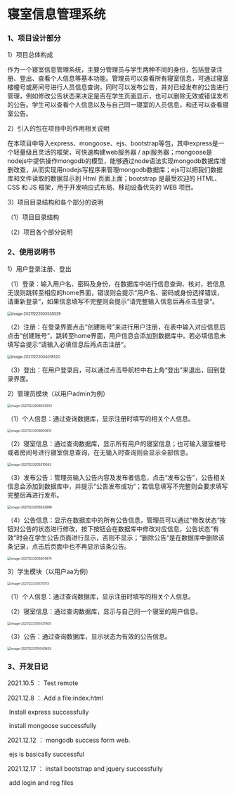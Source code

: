 # 寝室信息管理系统

### 1、项目设计部分

1）项目总体构成

作为一个寝室信息管理系统，主要分管理员与学生两种不同的身份，包括登录注册、登出、查看个人信息等基本功能。管理员可以查看所有寝室信息，可通过寝室楼幢号或房间号进行人员信息查询，同时可以发布公告，并对已经发布的公告进行管理，例如修改公告状态来决定是否在学生页面显示，也可以删除无效或错误发布的公告。学生可以查看个人信息以及与自己同一寝室的人员信息，和还可以查看寝室公告。

2）引入的包在项目中的作用相关说明

在本项目中导入express、mongoose、ejs、bootstrap等包，其中express是一个轻量级且灵活的框架，可快速构建web服务器 / api服务器；mongoose是nodejs中提供操作mongodb的模型，能够通过node语法实现mongodb数据库增删改查，从而实现用nodejs写程序来管理mongodb数据库；ejs可以把我们数据库和文件读取的数据显示到 Html 页面上面；bootstrap 是最受欢迎的 HTML、CSS 和 JS 框架，用于开发响应式布局、移动设备优先的 WEB 项目。

3）项目目录结构和各个部分的说明

（1）项目目录结构



（2）项目各个部分说明



### 2、使用说明书

1）用户登录注册、登出

（1）登录：输入用户名、密码及身份，在数据库中进行信息查询、核对，若信息无误则跳转至相应的home界面，错误则会提示“用户名、密码或身份选择错误，请重新登录“，如果信息填写不完整则会提示“请完整输入信息后再点击登录“。

<img src="image-20211222003538539.png" alt="image-20211222003538539" style="zoom:60%;" />

（2）注册：在登录界面点击“创建账号”来进行用户注册，在表中输入对应信息后点击“创建账号“，跳转至home界面，用户信息会添加到数据库中。若必填信息未填写会提示“请输入必填信息后再点击注册“。

<img src="image-20211222004018520.png" alt="image-20211222004018520" style="zoom:60%;" />

（3）登出：在用户登录后，可以通过点击导航栏中右上角“登出”来退出，回到登录界面。

2）管理员模块（以用户admin为例）

<img src="image-20211222004535353.png" alt="image-20211222004535353" style="zoom:50%;" />

（1）个人信息：通过查询数据库，显示注册时填写的相关个人信息。

<img src="image-20211222004800813.png" alt="image-20211222004800813" style="zoom:50%;" />

（2）寝室信息：通过查询数据库，显示所有用户的寝室信息；也可输入寝室楼号或者房间号进行寝室信息查询，在无输入时查询则会显示全部信息。

<img src="image-20211222005210042.png" alt="image-20211222005210042" style="zoom:50%;" />

（3）发布公告：管理员输入公告内容及发布者信息，点击“发布公告”，公告相关信息会添加到数据库中，并提示“公告发布成功“；若信息填写不完整则会要求填写完整后再进行发布。

<img src="image-20211222005622696.png" alt="image-20211222005622696" style="zoom:50%;" />

（4）公告信息：显示在数据库中的所有公告信息，管理员可以通过“修改状态“按钮对公告的状态进行修改，按下按钮会在数据库中修改对应信息，公告状态“有效“时会在学生公告页面进行显示，否则不显示；“删除公告“是在数据库中删除该条记录，点击后页面中也不再显示该条公告。

<img src="image-20211222005804874.png" alt="image-20211222005804874" style="zoom:50%;" />

3）学生模块（以用户aa为例）

<img src="image-20211222010715113.png" alt="image-20211222010715113" style="zoom:50%;" />

（1）个人信息：通过查询数据库，显示注册时填写的相关个人信息。

（2）寝室信息：通过查询数据库，显示与自己同一个寝室的用户信息。

<img src="image-20211222010437805.png" alt="image-20211222010437805" style="zoom:50%;" />

（3）公告：通过查询数据库，显示状态为有效的公告信息。

<img src="image-20211222010543635.png" alt="image-20211222010543635" style="zoom:50%;" />

### 3、开发日记

2021.10.5 ： Test remote

2021.12.8 ： Add a file:index.html

​					Install express successfully

​					install mongoose successfully

2021.12.12 ： mongodb success form web.

​					ejs is basically successful

2021.12.17 ： install bootstrap and jquery successfully

​					add login and reg files































